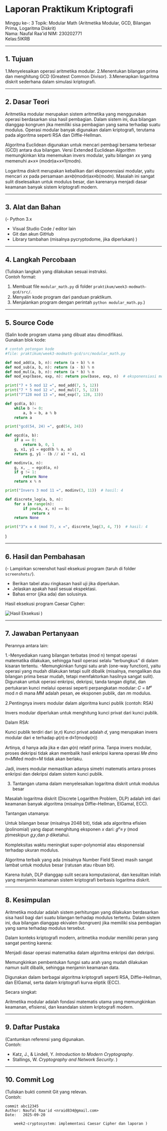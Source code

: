 # Laporan Praktikum Kriptografi
Minggu ke-: 3 
Topik: Modular Math (Aritmetika Modular, GCD, Bilangan Prima, Logaritma Diskrit)  
Nama: Naufal Raa'id
NIM: 230202771  
Kelas:5IKRB   

---

## 1. Tujuan
1.Menyelesaikan operasi aritmetika modular.
2.Menentukan bilangan prima dan menghitung GCD (Greatest Common Divisor).
3.Menerapkan logaritma diskrit sederhana dalam simulasi kriptografi.

---

## 2. Dasar Teori
Aritmetika modular merupakan sistem aritmetika yang menggunakan operasi berdasarkan sisa hasil pembagian. Dalam sistem ini, dua bilangan dianggap kongruen jika memiliki sisa pembagian yang sama terhadap suatu modulus. Operasi modular banyak digunakan dalam kriptografi, terutama pada algoritma seperti RSA dan Diffie-Hellman.

Algoritma Euclidean digunakan untuk mencari pembagi bersama terbesar (GCD) antara dua bilangan. Versi Extended Euclidean Algorithm memungkinkan kita menemukan invers modular, yaitu bilangan 
𝑥x yang memenuhi 𝑎×x≡
(mod𝑛)a×x≡1(modn).

Logaritma diskrit merupakan kebalikan dari eksponensiasi modular, yaitu mencari 
𝑥x pada persamaan 𝑎𝑥≡𝑏(mod𝑛)ax≡b(modn). Masalah ini sangat sulit diselesaikan untuk modulus besar, dan karenanya menjadi dasar keamanan banyak sistem kriptografi modern.

---

## 3. Alat dan Bahan
(- Python 3.x  
- Visual Studio Code / editor lain  
- Git dan akun GitHub  
- Library tambahan (misalnya pycryptodome, jika diperlukan)  )

---

## 4. Langkah Percobaan
(Tuliskan langkah yang dilakukan sesuai instruksi.  
Contoh format:
1. Membuat file `modular_math.py` di folder `praktikum/week3-modmath-gcd/src/`.
2. Menyalin kode program dari panduan praktikum.
3. Menjalankan program dengan perintah `python modular_math.py`.)

---

## 5. Source Code
(Salin kode program utama yang dibuat atau dimodifikasi.  
Gunakan blok kode:

```python
# contoh potongan kode
#file: praktikum/week3-modmath-gcd/src/modular_math.py

def mod_add(a, b, n): return (a + b) % n
def mod_sub(a, b, n): return (a - b) % n
def mod_mul(a, b, n): return (a * b) % n
def mod_exp(base, exp, n): return pow(base, exp, n)  # eksponensiasi modular

print("7 + 5 mod 12 =", mod_add(7, 5, 12))
print("7 * 5 mod 12 =", mod_mul(7, 5, 12))
print("7^128 mod 13 =", mod_exp(7, 128, 13))

def gcd(a, b):
    while b != 0:
        a, b = b, a % b
    return a

print("gcd(54, 24) =", gcd(54, 24))

def egcd(a, b):
    if a == 0:
        return b, 0, 1
    g, x1, y1 = egcd(b % a, a)
    return g, y1 - (b // a) * x1, x1

def modinv(a, n):
    g, x, _ = egcd(a, n)
    if g != 1:
        return None
    return x % n

print("Invers 3 mod 11 =", modinv(3, 11))  # hasil: 4

def discrete_log(a, b, n):
    for x in range(n):
        if pow(a, x, n) == b:
            return x
    return None

print("3^x ≡ 4 (mod 7), x =", discrete_log(3, 4, 7))  # hasil: 4
```
)

---

## 6. Hasil dan Pembahasan
(- Lampirkan screenshot hasil eksekusi program (taruh di folder `screenshots/`).  
- Berikan tabel atau ringkasan hasil uji jika diperlukan.  
- Jelaskan apakah hasil sesuai ekspektasi.  
- Bahas error (jika ada) dan solusinya. 

Hasil eksekusi program Caesar Cipher:

![Hasil Eksekusi](screenshots/output.png)
)

---

## 7. Jawaban Pertanyaan
Perannya antara lain:

1.-Menyediakan ruang bilangan terbatas (mod n) tempat operasi matematika dilakukan, sehingga hasil operasi selalu “terbungkus” di dalam kisaran tertentu.
-Memungkinkan fungsi satu arah (one-way function), yaitu operasi yang mudah dilakukan tetapi sulit dibalik (misalnya, mengalikan dua bilangan prima besar mudah, tetapi memfaktorkan hasilnya sangat sulit).
Digunakan untuk operasi enkripsi, dekripsi, tanda tangan digital, dan pertukaran kunci melalui operasi seperti perpangkatan modular:
𝐶 = 𝑀<sup>𝑒</sup> mod 𝑛 di mana 𝑀M adalah pesan, 𝑒e eksponen publik, dan 𝑛n modulus.

2.Pentingnya invers modular dalam algoritma kunci publik (contoh: RSA)

Invers modular diperlukan untuk menghitung kunci privat dari kunci publik.

Dalam RSA:

Kunci publik terdiri dari (𝑒,𝑛)
Kunci privat adalah 𝑑, yang merupakan invers modular dari e terhadap 𝜑(𝑛):e⋅d≡1(modφ(n))

Artinya, d hanya ada jika e dan 𝜑(n) relatif prima.
Tanpa invers modular, proses dekripsi tidak akan membalik hasil enkripsi karena operasi 
𝑀𝑒 𝑑 mo 𝑛=𝑀Med modn=M tidak akan berlaku.

Jadi, invers modular memastikan adanya simetri matematis antara proses enkripsi dan dekripsi dalam sistem kunci publik.

3. Tantangan utama dalam menyelesaikan logaritma diskrit untuk modulus besar

Masalah logaritma diskrit (Discrete Logarithm Problem, DLP) adalah inti dari keamanan banyak algoritma (misalnya Diffie–Hellman, ElGamal, ECC).

Tantangan utamanya:

Untuk bilangan besar (misalnya 2048 bit), tidak ada algoritma efisien (polinomial) yang dapat menghitung eksponen 𝑥 dari: 𝑔<sup>𝑥</sup>≡ 𝑦 (mod 𝑝)meskipun 𝑔,𝑦,dan 𝑝 diketahui.

Kompleksitas waktu meningkat super-polynomial atau eksponensial terhadap ukuran modulus.

Algoritma terbaik yang ada (misalnya Number Field Sieve) masih sangat lambat untuk modulus besar (ratusan atau ribuan bit).

Karena itulah, DLP dianggap sulit secara komputasional, dan kesulitan inilah yang menjamin keamanan sistem kriptografi berbasis logaritma diskrit.

---

## 8. Kesimpulan
Aritmetika modular adalah sistem perhitungan yang dilakukan berdasarkan sisa hasil bagi dari suatu bilangan terhadap modulus tertentu. Dalam sistem ini, dua bilangan dianggap ekivalen (kongruen) jika memiliki sisa pembagian yang sama terhadap modulus tersebut.

Dalam konteks kriptografi modern, aritmetika modular memiliki peran yang sangat penting karena:

Menjadi dasar operasi matematika dalam algoritma enkripsi dan dekripsi.

Memungkinkan pembentukan fungsi satu arah yang mudah dilakukan namun sulit dibalik, sehingga menjamin keamanan data.

Digunakan dalam berbagai algoritma kriptografi seperti RSA, Diffie–Hellman, dan ElGamal, serta dalam kriptografi kurva eliptik (ECC).

Secara singkat:

Aritmetika modular adalah fondasi matematis utama yang memungkinkan keamanan, efisiensi, dan keandalan sistem kriptografi modern. 

---

## 9. Daftar Pustaka
(Cantumkan referensi yang digunakan.  
Contoh:  
- Katz, J., & Lindell, Y. *Introduction to Modern Cryptography*.  
- Stallings, W. *Cryptography and Network Security*.  )

---

## 10. Commit Log
(Tuliskan bukti commit Git yang relevan.  
Contoh:
```
commit abc12345
Author: Naufal Raa'id <nraid834@gmail.com>
Date:   2025-09-20

    week2-cryptosystem: implementasi Caesar Cipher dan laporan )
```

